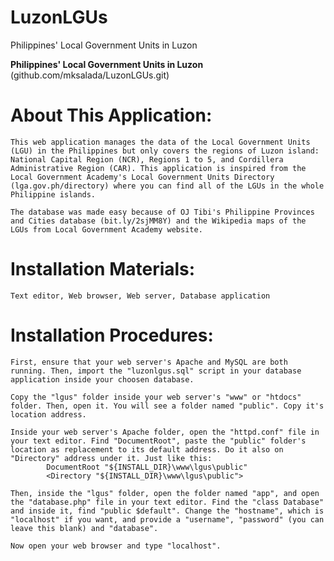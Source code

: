# LuzonLGUs
Philippines' Local Government Units in Luzon

**Philippines' Local Government Units in Luzon**
(github.com/mksalada/LuzonLGUs.git)

# About This Application:
    This web application manages the data of the Local Government Units (LGU) in the Philippines but only covers the regions of Luzon island: National Capital Region (NCR), Regions 1 to 5, and Cordillera Administrative Region (CAR). This application is inspired from the Local Government Academy's Local Government Units Directory (lga.gov.ph/directory) where you can find all of the LGUs in the whole Philippine islands.

    The database was made easy because of OJ Tibi's Philippine Provinces and Cities database (bit.ly/2sjMM8Y) and the Wikipedia maps of the LGUs from Local Government Academy website.

# Installation Materials:
    Text editor, Web browser, Web server, Database application

# Installation Procedures:
    First, ensure that your web server's Apache and MySQL are both running. Then, import the "luzonlgus.sql" script in your database application inside your choosen database.

    Copy the "lgus" folder inside your web server's "www" or "htdocs" folder. Then, open it. You will see a folder named "public". Copy it's location address.

    Inside your web server's Apache folder, open the "httpd.conf" file in your text editor. Find "DocumentRoot", paste the "public" folder's location as replacement to its default address. Do it also on "Directory" address under it. Just like this:
            DocumentRoot "${INSTALL_DIR}\www\lgus\public"
            <Directory "${INSTALL_DIR}\www\lgus\public">

    Then, inside the "lgus" folder, open the folder named "app", and open the "database.php" file in your text editor. Find the "class Database" and inside it, find "public $default". Change the "hostname", which is "localhost" if you want, and provide a "username", "password" (you can leave this blank) and "database".

    Now open your web browser and type "localhost".
